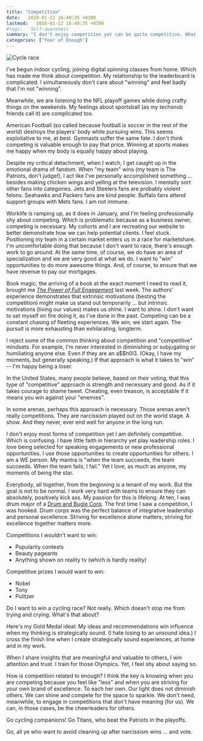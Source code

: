 ```yaml
---
title: "Competition"
date:   2020-01-12 16:40:35 +0300
lastmod:   2020-01-12 16:40:35 +0300
#tags:   Self-awareness
summary: "I don't enjoy competition yet can be quite competitive. What's that about? How is competition related to being enough?"
categories: ["Year of Enough"]
---
```

![Cycle race](/images/cycle-race.jpg)

I've begun indoor cycling, joining digital spinning classes from home. Which has made me think about competition. My relationship to the leaderboard is complicated. I simultaneously don't care about "winning" and feel badly that I'm not "winning".

Meanwhile, we are listening to the NFL playoff games while doing crafty things on the weekends. My feelings about sportsball (as my techsnob friends call it) are complicated too.

American Football (so called because football is soccer in the rest of the world) destroys the players' body while pursuing wins. This seems exploitative to me, at best. Gymnasts suffer the same fate. I don't think competing is valuable enough to pay that price. Winning at sports makes me happy when my body is equally happy about playing.

Despite my critical detachment, when I watch, I get caught up in the emotional drama of fandom. When "my team" wins (my team is The Patriots, don't judge!), I act like I've personally accomplished something ... besides making chicken wings and yelling at the television. I mentally sort other fans into categories. Jets and Steelers fans are probably violent felons. Seahawks and Packers fans are kind people. Buffalo fans attend support groups with Mets fans. I am not immune.

Worklife is ramping up, as it does in January, and I'm feeling professionally shy about competing. Which is problematic because as a business owner, competing is necessary. My cohorts and I are recreating our website to better demonstrate how we can help potential clients. I feel stuck. Positioning my team in a certain market enters us in a race for marketshare. I'm uncomfortable doing that because I don't want to race, there's enough work to go around. At the same time, of course, we do have an area of specialization and we are very good at what we do. I want to "win" opportunities to do more awesome things. And, of course, to ensure that we have revenue to pay our mortgages.

Book magic, the arriving of a book at the exact moment I need to read it, brought me [*The Power of Full Engagement*](https://www.powells.com/book/-9780743226752) last week. The authors' experience demonstrates that extrinsic motivations (besting the competition) might make us stand out temporarily ... but intrinsic motivations (living our values) makes us shine. I want to shine. I don't want to set myself on fire doing it, as I've done in the past. Competing can be a constant chasing of fleeting experiences. We win; we start again. The pursuit is more exhausting than exhilarating, longterm.

I reject some of the common thinking about competition and "competitive" mindsets. For example, I'm never interested in diminishing or subjugating or humiliating anyone else. Even if they are an a$$h0l3. (Okay, I have my moments, but generally speaking.) If that approach is what it takes to "win" -- I'm happy being a loser.

In the United States, many people believe, based on their voting, that this type of "competitive" approach is strength and necessary and good. As if it takes courage to shame tweet. Cheating, even treason, is acceptable if it means you win against your "enemies".

In some arenas, perhaps this approach is necessary. Those arenas aren't really competitions. They are narcissism played out on the world stage. A show. And they never, ever end well for anyone in the long run.

I don't enjoy most forms of competition yet I am definitely competitive. Which is confusing. I have little faith in hierarchy yet play leadership roles. I *love* being selected for speaking engagements or new professional opportunities. I use those opportunities to create opportunities for others. I am a WE person. My mantra is "when the team succeeds, the team succeeds. When the team fails, I fail." Yet I love, as much as anyone, my moments of being the star.

Everybody, all together, from the beginning is a tenant of my work. But the goal is not to be normal. I work very hard with teams to ensure they can absolutely, positively kick ass. My passion for this is lifelong. At ten, I was drum major of a [Drum and Bugle Corp](https://www.youtube.com/watch?v=on3JHBNggLk). The first time I saw a competition, I was hooked. Drum corps was the perfect balance of integrative leadership and personal excellence. Striving for excellence alone matters; striving for excellence together matters more.

Competitions I wouldn't want to win:
- Popularity contests
- Beauty pageants
- Anything shown on reality tv (which is hardly reality)

Competitive prizes I would want to win:
- Nobel
- Tony
- Pulitzer

Do I want to win a cycling race? Not really. Which doesn't stop me from trying and crying. What's that about?

Here's my Gold Medal ideal: My ideas and recommendations win influence when my thinking is strategically sound. (I hate losing to an unsound idea.) I cross the finish line when I create strategically sound experiences, at home and in my work.

When I share insights that are meaningful and valuable to others, I win attention and trust. I train for those Olympics. Yet, I feel shy about saying so.

How is competition related to enough? I think the key is knowing when you are competing because you feel like "less" and when you are striving for your own brand of excellence. To each her own. Our light does not diminish others. We can shine and compete for the space to sparkle. We don't need, meanwhile, to engage in competitions that don't have meaning (for us). We can, in those cases, be the cheerleaders for others.

Go cycling companions! Go Titans, who beat the Patriots in the playoffs.

Go, all ye who want to avoid cleaning up after narcissism wins ... and vote.
